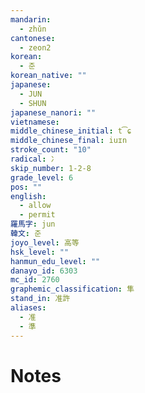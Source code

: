 ```yaml
---
mandarin:
  - zhǔn
cantonese:
  - zeon2
korean:
  - 준
korean_native: ""
japanese:
  - JUN
  - SHUN
japanese_nanori: ""
vietnamese:
middle_chinese_initial: t͡ɕ
middle_chinese_final: iuɪn
stroke_count: "10"
radical: 冫
skip_number: 1-2-8
grade_level: 6
pos: ""
english:
  - allow
  - permit
羅馬字: jun
韓文: 준
joyo_level: 高等
hsk_level: ""
hanmun_edu_level: ""
danayo_id: 6303
mc_id: 2760
graphemic_classification: 隼
stand_in: 准許
aliases:
  - 准
  - 準
---
```


# Notes
